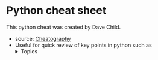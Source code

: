 # Python cheat sheet
This python cheat was created by Dave Child.
 - source: [Cheatography](https://cheatography.com/davechild/cheat-sheets/python/)
 - Useful for quick review of key points in python such as
   <details>
    <summary>Topics</summary>
     <details>
       <summary>Statements</summary>
         <p>If</p>
         <p>if-else ladder</p>
         <p>if-else ladder</p>
      </details>
      <details>
      <summary>Loops</summary>
         </p>For</p>
         </p>While</p>
         </p>Do-While</p>
      </details>
     </details>
   
